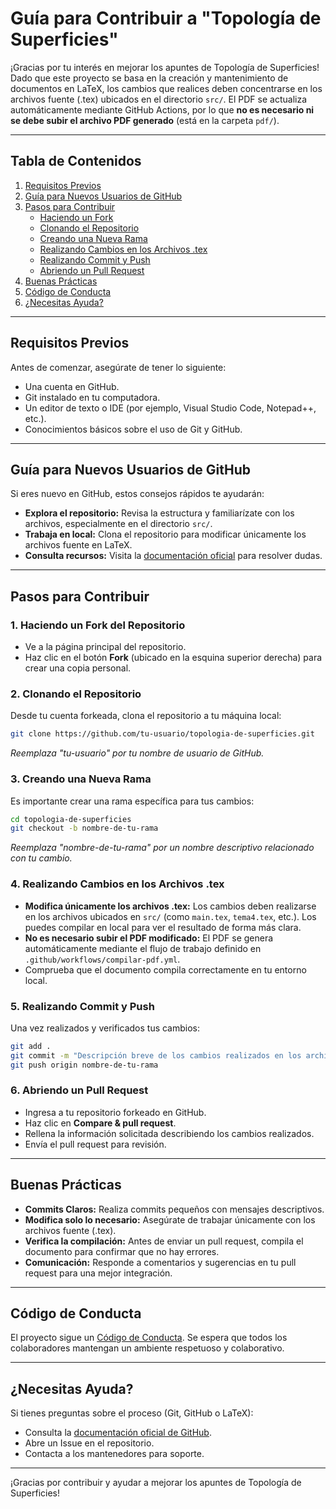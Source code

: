 # Guía para Contribuir a "Topología de Superficies"

¡Gracias por tu interés en mejorar los apuntes de Topología de Superficies! Dado que este proyecto se basa en la creación y mantenimiento de documentos en LaTeX, los cambios que realices deben concentrarse en los archivos fuente (.tex) ubicados en el directorio `src/`. El PDF se actualiza automáticamente mediante GitHub Actions, por lo que **no es necesario ni se debe subir el archivo PDF generado** (está en la carpeta `pdf/`).

---

## Tabla de Contenidos

1. [Requisitos Previos](#requisitos-previos)
2. [Guía para Nuevos Usuarios de GitHub](#guía-para-nuevos-usuarios-de-github)
3. [Pasos para Contribuir](#pasos-para-contribuir)
   - [Haciendo un Fork](#1-haciendo-un-fork-del-repositorio)
   - [Clonando el Repositorio](#2-clonando-el-repositorio)
   - [Creando una Nueva Rama](#3-creando-una-nueva-rama)
   - [Realizando Cambios en los Archivos .tex](#4-realizando-cambios-en-los-archivos-tex)
   - [Realizando Commit y Push](#5-realizando-commit-y-push)
   - [Abriendo un Pull Request](#6-abriendo-un-pull-request)
4. [Buenas Prácticas](#buenas-prácticas)
5. [Código de Conducta](#código-de-conducta)
6. [¿Necesitas Ayuda?](#necesitas-ayuda)

---

## Requisitos Previos

Antes de comenzar, asegúrate de tener lo siguiente:
- Una cuenta en GitHub.
- Git instalado en tu computadora.
- Un editor de texto o IDE (por ejemplo, Visual Studio Code, Notepad++, etc.).
- Conocimientos básicos sobre el uso de Git y GitHub.

---

## Guía para Nuevos Usuarios de GitHub

Si eres nuevo en GitHub, estos consejos rápidos te ayudarán:
- **Explora el repositorio:** Revisa la estructura y familiarízate con los archivos, especialmente en el directorio `src/`.
- **Trabaja en local:** Clona el repositorio para modificar únicamente los archivos fuente en LaTeX.
- **Consulta recursos:** Visita la [documentación oficial](https://docs.github.com/) para resolver dudas.

---

## Pasos para Contribuir

### 1. Haciendo un Fork del Repositorio

- Ve a la página principal del repositorio.
- Haz clic en el botón **Fork** (ubicado en la esquina superior derecha) para crear una copia personal.

### 2. Clonando el Repositorio

Desde tu cuenta forkeada, clona el repositorio a tu máquina local:
```bash
git clone https://github.com/tu-usuario/topologia-de-superficies.git
```
_Reemplaza "tu-usuario" por tu nombre de usuario de GitHub._

### 3. Creando una Nueva Rama

Es importante crear una rama específica para tus cambios:
```bash
cd topologia-de-superficies
git checkout -b nombre-de-tu-rama
```
_Reemplaza "nombre-de-tu-rama" por un nombre descriptivo relacionado con tu cambio._

### 4. Realizando Cambios en los Archivos .tex

- **Modifica únicamente los archivos .tex:** Los cambios deben realizarse en los archivos ubicados en `src/` (como `main.tex`, `tema4.tex`, etc.). Los puedes compilar en local para ver el resultado de forma más clara.
- **No es necesario subir el PDF modificado:** El PDF se genera automáticamente mediante el flujo de trabajo definido en `.github/workflows/compilar-pdf.yml`.
- Comprueba que el documento compila correctamente en tu entorno local.

### 5. Realizando Commit y Push

Una vez realizados y verificados tus cambios:
```bash
git add .
git commit -m "Descripción breve de los cambios realizados en los archivos .tex"
git push origin nombre-de-tu-rama
```

### 6. Abriendo un Pull Request

- Ingresa a tu repositorio forkeado en GitHub.
- Haz clic en **Compare & pull request**.
- Rellena la información solicitada describiendo los cambios realizados.
- Envía el pull request para revisión.

---

## Buenas Prácticas

- **Commits Claros:** Realiza commits pequeños con mensajes descriptivos.
- **Modifica solo lo necesario:** Asegúrate de trabajar únicamente con los archivos fuente (.tex).  
- **Verifica la compilación:** Antes de enviar un pull request, compila el documento para confirmar que no hay errores.
- **Comunicación:** Responde a comentarios y sugerencias en tu pull request para una mejor integración.

---

## Código de Conducta

El proyecto sigue un [Código de Conducta](https://opensource.guide/code-of-conduct/). Se espera que todos los colaboradores mantengan un ambiente respetuoso y colaborativo.

---

## ¿Necesitas Ayuda?

Si tienes preguntas sobre el proceso (Git, GitHub o LaTeX):
- Consulta la [documentación oficial de GitHub](https://docs.github.com/).
- Abre un Issue en el repositorio.
- Contacta a los mantenedores para soporte.

---

¡Gracias por contribuir y ayudar a mejorar los apuntes de Topología de Superficies!

